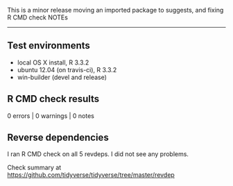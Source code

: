 This is a minor release moving an imported package to suggests, and
fixing R CMD check NOTEs

---

## Test environments
* local OS X install, R 3.3.2
* ubuntu 12.04 (on travis-ci), R 3.3.2
* win-builder (devel and release)

## R CMD check results

0 errors | 0 warnings | 0 notes

## Reverse dependencies

I ran R CMD check on all 5 revdeps. I did not see any problems.

Check summary at https://github.com/tidyverse/tidyverse/tree/master/revdep
